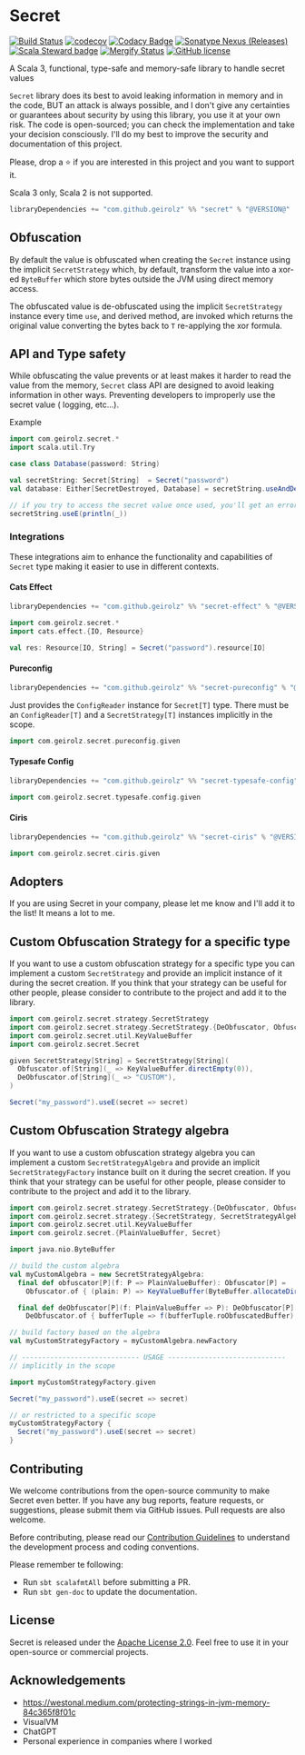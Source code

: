 # Secret

[![Build Status](https://github.com/geirolz/secret/actions/workflows/cicd.yml/badge.svg)](https://github.com/geirolz/secret/actions)
[![codecov](https://img.shields.io/codecov/c/github/geirolz/secret)](https://codecov.io/gh/geirolz/secret)
[![Codacy Badge](https://api.codacy.com/project/badge/Grade/db3274b55e0c4031803afb45f58d4413)](https://www.codacy.com/manual/david.geirola/secret?utm_source=github.com&amp;utm_medium=referral&amp;utm_content=geirolz/secret&amp;utm_campaign=Badge_Grade)
[![Sonatype Nexus (Releases)](https://img.shields.io/nexus/r/com.github.geirolz/secret_3?server=https%3A%2F%2Foss.sonatype.org)](https://mvnrepository.com/artifact/com.github.geirolz/secret)
[![Scala Steward badge](https://img.shields.io/badge/Scala_Steward-helping-blue.svg?style=flat&logo=data:image/png;base64,iVBORw0KGgoAAAANSUhEUgAAAA4AAAAQCAMAAAARSr4IAAAAVFBMVEUAAACHjojlOy5NWlrKzcYRKjGFjIbp293YycuLa3pYY2LSqql4f3pCUFTgSjNodYRmcXUsPD/NTTbjRS+2jomhgnzNc223cGvZS0HaSD0XLjbaSjElhIr+AAAAAXRSTlMAQObYZgAAAHlJREFUCNdNyosOwyAIhWHAQS1Vt7a77/3fcxxdmv0xwmckutAR1nkm4ggbyEcg/wWmlGLDAA3oL50xi6fk5ffZ3E2E3QfZDCcCN2YtbEWZt+Drc6u6rlqv7Uk0LdKqqr5rk2UCRXOk0vmQKGfc94nOJyQjouF9H/wCc9gECEYfONoAAAAASUVORK5CYII=)](https://scala-steward.org)
[![Mergify Status](https://img.shields.io/endpoint.svg?url=https://api.mergify.com/v1/badges/geirolz/secret&style=flat)](https://mergify.io)
[![GitHub license](https://img.shields.io/github/license/geirolz/secret)](https://github.com/geirolz/secret/blob/main/LICENSE)

A Scala 3, functional, type-safe and memory-safe library to handle secret values 

`Secret` library does its best to avoid leaking information in memory and in the code, BUT an attack is always possible,
and I don't give any certainties or guarantees about security by using this library, you use it at your own risk. The code is open-sourced; you can check the implementation and take your
decision consciously. I'll do my best to improve the security and documentation of this project.

Please, drop a ⭐️ if you are interested in this project and you want to support it.

Scala 3 only, Scala 2 is not supported.
```sbt
libraryDependencies += "com.github.geirolz" %% "secret" % "@VERSION@"
```

## Obfuscation

By default the value is obfuscated when creating the `Secret` instance using the implicit `SecretStrategy` which, by default, transform the value into a xor-ed
`ByteBuffer` which store bytes outside the JVM using direct memory access.

The obfuscated value is de-obfuscated using the implicit `SecretStrategy` instance every time `use`, and derived method, are invoked which returns the original
value converting the bytes back to `T` re-applying the xor formula.

## API and Type safety

While obfuscating the value prevents or at least makes it harder to read the value from the memory, `Secret` class API are designed to avoid leaking
information in other ways. Preventing developers to improperly use the secret value ( logging, etc...).

Example
```scala mdoc:reset
import com.geirolz.secret.*
import scala.util.Try

case class Database(password: String)

val secretString: Secret[String]  = Secret("password")
val database: Either[SecretDestroyed, Database] = secretString.useAndDestroyE(password => Database(password))

// if you try to access the secret value once used, you'll get an error
secretString.useE(println(_))
```

### Integrations

These integrations aim to enhance the functionality and capabilities of `Secret` type making it easier to use in different contexts.

#### Cats Effect
```sbt
libraryDependencies += "com.github.geirolz" %% "secret-effect" % "@VERSION@"
```

```scala mdoc:reset:silent
import com.geirolz.secret.*
import cats.effect.{IO, Resource}

val res: Resource[IO, String] = Secret("password").resource[IO]
```

#### Pureconfig
```sbt
libraryDependencies += "com.github.geirolz" %% "secret-pureconfig" % "@VERSION@"
```

Just provides the `ConfigReader` instance for `Secret[T]` type.
There must be an `ConfigReader[T]` and a `SecretStrategy[T]` instances implicitly in the scope.
```scala mdoc:reset
import com.geirolz.secret.pureconfig.given
```
#### Typesafe Config
```sbt
libraryDependencies += "com.github.geirolz" %% "secret-typesafe-config" % "@VERSION@"
```
```scala mdoc:reset
import com.geirolz.secret.typesafe.config.given
```

#### Ciris
```sbt
libraryDependencies += "com.github.geirolz" %% "secret-ciris" % "@VERSION@"
```
```scala mdoc:reset
import com.geirolz.secret.ciris.given
```

## Adopters

If you are using Secret in your company, please let me know and I'll add it to the list! It means a lot to me.

## Custom Obfuscation Strategy for a specific type

If you want to use a custom obfuscation strategy for a specific type you can implement a custom `SecretStrategy` and provide an implicit instance of it during the secret creation.
If you think that your strategy can be useful for other people, please consider to contribute to the project and add it to the library.

```scala mdoc:reset
import com.geirolz.secret.strategy.SecretStrategy
import com.geirolz.secret.strategy.SecretStrategy.{DeObfuscator, Obfuscator}
import com.geirolz.secret.util.KeyValueBuffer
import com.geirolz.secret.Secret

given SecretStrategy[String] = SecretStrategy[String](
  Obfuscator.of[String](_ => KeyValueBuffer.directEmpty(0)),
  DeObfuscator.of[String](_ => "CUSTOM"),
)

Secret("my_password").useE(secret => secret)
```

## Custom Obfuscation Strategy algebra

If you want to use a custom obfuscation strategy algebra you can implement a custom `SecretStrategyAlgebra` and provide an implicit `SecretStrategyFactory` instance built on it during the secret creation.
If you think that your strategy can be useful for other people, please consider to contribute to the project and add it to the library.

```scala mdoc:reset
import com.geirolz.secret.strategy.SecretStrategy.{DeObfuscator, Obfuscator}
import com.geirolz.secret.strategy.{SecretStrategy, SecretStrategyAlgebra}
import com.geirolz.secret.util.KeyValueBuffer
import com.geirolz.secret.{PlainValueBuffer, Secret}

import java.nio.ByteBuffer

// build the custom algebra
val myCustomAlgebra = new SecretStrategyAlgebra:
  final def obfuscator[P](f: P => PlainValueBuffer): Obfuscator[P] =
    Obfuscator.of { (plain: P) => KeyValueBuffer(ByteBuffer.allocateDirect(0), f(plain)) }

  final def deObfuscator[P](f: PlainValueBuffer => P): DeObfuscator[P] =
    DeObfuscator.of { bufferTuple => f(bufferTuple.roObfuscatedBuffer) }

// build factory based on the algebra
val myCustomStrategyFactory = myCustomAlgebra.newFactory

// ----------------------------- USAGE -----------------------------
// implicitly in the scope

import myCustomStrategyFactory.given

Secret("my_password").useE(secret => secret)

// or restricted to a specific scope
myCustomStrategyFactory {
  Secret("my_password").useE(secret => secret)
}
```

## Contributing

We welcome contributions from the open-source community to make Secret even better. If you have any bug reports,
feature requests, or suggestions, please submit them via GitHub issues. Pull requests are also welcome.

Before contributing, please read
our [Contribution Guidelines](https://github.com/geirolz/secret/blob/main/CONTRIBUTING.md) to understand the
development process and coding conventions.

Please remember te following:

- Run `sbt scalafmtAll` before submitting a PR.
- Run `sbt gen-doc` to update the documentation.

## License

Secret is released under the [Apache License 2.0](https://github.com/geirolz/secret/blob/main/LICENSE).
Feel free to use it in your open-source or commercial projects.

## Acknowledgements
- https://westonal.medium.com/protecting-strings-in-jvm-memory-84c365f8f01c
- VisualVM
- ChatGPT
- Personal experience in companies where I worked
